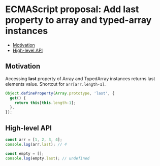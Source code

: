 # ECMAScript proposal: Add last property to array and typed-array instances
- [Motivation](#motivation)
- [High-level API](#high-level-api)

## Motivation

Accessing **last** property of Array and TypedArray instances returns last elements value. Shortcut for `arr[arr.length-1]`.

```js
Object.defineProperty(Array.prototype, 'last', {
  get() {
    return this[this.length-1];
  },
});
```

## High-level API

```js
const arr = [1, 2, 3, 4];
console.log(arr.last); // 4

const empty = [];
console.log(empty.last); // undefined
```
